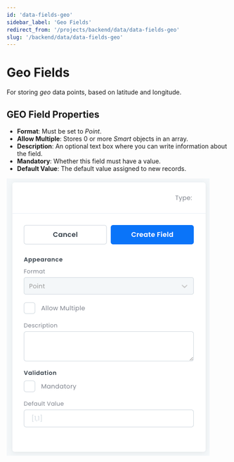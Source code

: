 ```yaml
---
id: 'data-fields-geo'
sidebar_label: 'Geo Fields'
redirect_from: '/projects/backend/data/data-fields-geo'
slug: '/backend/data/data-fields-geo'
---
```

# Geo Fields

For storing _geo_ data points, based on latitude and longitude.

## GEO Field Properties

- **Format**: Must be set to _Point_.
- **Allow Multiple**: Stores 0 or more _Smart_ objects in an array.
- **Description**: An optional text box where you can write information about the field.
- **Mandatory**: Whether this field must have a value.
- **Default Value**: The default value assigned to new records.

![Geo field properties pane](_images/ui_fieldproperties_geo.png)